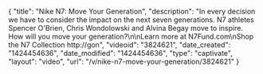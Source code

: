 {
    "title": "Nike N7: Move Your Generation",
    "description": "In every decision we have to consider the impact on the next seven generations. N7 athletes Spencer O'Brien, Chris Wondolowski and Alvina Begay move to inspire. How will you move your generation?\n\nLearn more at N7Fund.com\nShop the N7 Collection http:\/\/gon",
    "videoid": "3824621",
    "date_created": "1424454636",
    "date_modified": "1424454636",
    "type": "captivate",
    "layout": "video",
    "url": "\/v\/nike-n7-move-your-generation\/3824621"
}